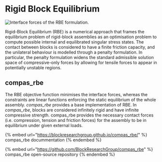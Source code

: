 # Rigid Block Equilibrium

![Interface forces of the RBE formulation.](https://lh4.googleusercontent.com/wx\_UoU3CDESLUk2ZnZFrhzb6Bj-4b\_fjQkIB0FJB7ZVk9iulaZrEcwywpyuVhVkzzXv8LM4oztAF1rEKCPyI2KfaeLt6pmD0nicL8yfLrRgUgZSKrZnCszc0AP-UwOZOz6YnVmlE)

Rigid-Block Equilibrium (RBE) is a numerical approach that frames the equilibrium problem of rigid-block assemblies as an optimisation problem to compute possible internal and equilibrated singular stress states. The contact between blocks is considered to have a finite friction capacity, and the unilateral behaviour is modelled through a penalty formulation. In particular, the penalty formulation widens the standard admissible solution space of compressive-only forces by allowing for tensile forces to appear in potentially unstable regions.

## compas\_rbe

The RBE objective function minimises the interface forces, whereas the constraints are linear functions enforcing the static equilibrium of the whole assembly. _compas\_rbe_ provides a base implementation of RBE. In _compas\_rbe_, blocks are considered infinitely rigid and have infinite compressive strength. compas\_rbe provides the necessary contact forces (i.e. compression, tension and friction forces) for the assembly to be in equilibrium under given external loads.

{% embed url="https://blockresearchgroup.github.io/compas_rbe/" %}
compas\_rbe docummentation
{% endembed %}

{% embed url="https://github.com/BlockResearchGroup/compas_rbe" %}
compas\_rbe open-source repository
{% endembed %}
